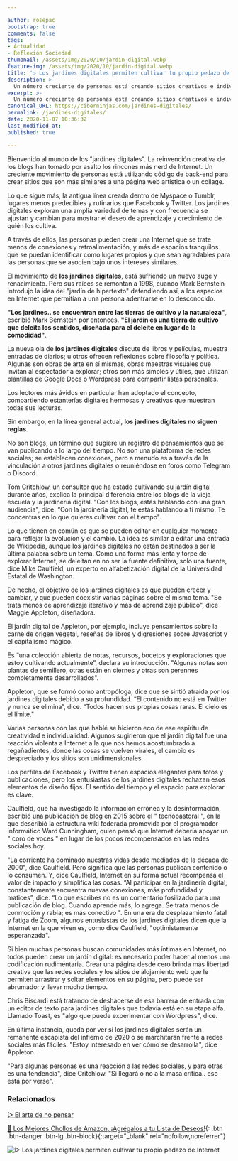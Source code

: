 ```yaml
---

author: rosepac
bootstrap: true
comments: false
tags:
- Actualidad
- Reflexión Sociedad
thumbnail: /assets/img/2020/10/jardin-digital.webp
feature-img: /assets/img/2020/10/jardin-digital.webp
title: '▷ Los jardines digitales permiten cultivar tu propio pedazo de Internet'
description: >-
  Un número creciente de personas está creando sitios creativos e individualizados que evitan la apariencia única de las redes sociales.
excerpt: >-
  Un número creciente de personas está creando sitios creativos e individualizados que evitan la apariencia única de las redes sociales.
canonical_URL: https://ciberninjas.com/jardines-digitales/
permalink: /jardines-digitales/
date: 2020-11-07 10:36:32
last_modified_at: 
published: true

---
```


Bienvenido al mundo de los "jardines digitales". La reinvención creativa de los blogs han tomado por asalto los rincones más nerd de Internet. Un creciente movimiento de personas está utilizando código de back-end para crear sitios que son más similares a una página web artística o un collage.

Lo que sigue más, la antigua línea creada dentro de Myspace o Tumblr, lugares menos predecibles y rutinarios que Facebook y Twitter. Los jardines digitales exploran una amplia variedad de temas y con frecuencia se ajustan y cambian para mostrar el deseo de aprendizaje y crecimiento de quién los cultiva.

A través de ellos, las personas pueden crear una Internet que se trate menos de conexiones y retroalimentación, y más de espacios tranquilos que se puedan identificar como lugares propios y que sean agradables para las personas que se asocien bajo unos intereses similares.

El movimiento de **los jardines digitales**, está sufriendo un nuevo auge y renacimiento. Pero sus raíces se remontan a 1998, cuando Mark Bernstein introdujo la idea del "jardín de hipertexto" defendiendo así, a los espacios en Internet que permitían a una persona adentrarse en lo desconocido.

**"Los jardines.. se encuentran entre las tierras de cultivo y la naturaleza"**, escribió Mark Bernstein por entonces. **"El jardín es una tierra de cultivo que deleita los sentidos, diseñada para el deleite en lugar de la comodidad"**.

La nueva ola de **los jardines digitales** discute de libros y películas, muestra entradas de diarios; u otros ofrecen reflexiones sobre filosofía y política. Algunas son obras de arte en sí mismas, obras maestras visuales que invitan al espectador a explorar; otros son más simples y útiles, que utilizan plantillas de Google Docs o Wordpress para compartir listas personales.

Los lectores más ávidos en particular han adoptado el concepto, compartiendo estanterías digitales hermosas y creativas que muestran todas sus lecturas.

Sin embargo, en la línea general actual, **los jardines digitales no siguen reglas**.

No son blogs, un término que sugiere un registro de pensamientos que se van publicando a lo largo del tiempo. No son una plataforma de redes sociales; se establecen conexiones, pero a menudo es a través de la vinculación a otros jardines digitales o reuniéndose en foros como Telegram o Discord.

Tom Critchlow, un consultor que ha estado cultivando su jardín digital durante años, explica la principal diferencia entre los blogs de la vieja escuela y la jardinería digital. "Con los blogs, estás hablando con una gran audiencia", dice. “Con la jardinería digital, te estás hablando a ti mismo. Te concentras en lo que quieres cultivar con el tiempo".

Lo que tienen en común es que se pueden editar en cualquier momento para reflejar la evolución y el cambio. La idea es similar a editar una entrada de Wikipedia, aunque los jardines digitales no están destinados a ser la última palabra sobre un tema. Como una forma más lenta y torpe de explorar Internet, se deleitan en no ser la fuente definitiva, solo una fuente, dice Mike Caulfield, un experto en alfabetización digital de la Universidad Estatal de Washington.

De hecho, el objetivo de los jardines digitales es que pueden crecer y cambiar, y que pueden coexistir varias páginas sobre el mismo tema. "Se trata menos de aprendizaje iterativo y más de aprendizaje público", dice Maggie Appleton, diseñadora.

El jardín digital de Appleton, por ejemplo, incluye pensamientos sobre la carne de origen vegetal, reseñas de libros y digresiones sobre Javascript y el capitalismo mágico.

Es “una colección abierta de notas, recursos, bocetos y exploraciones que estoy cultivando actualmente”, declara su introducción. "Algunas notas son plantas de semillero, otras están en ciernes y otras son perennes completamente desarrollados".

Appleton, que se formó como antropóloga, dice que se sintió atraída por los jardines digitales debido a su profundidad. “El contenido no está en Twitter y nunca se elimina”, dice. “Todos hacen sus propias cosas raras. El cielo es el límite."

Varias personas con las que hablé se hicieron eco de ese espíritu de creatividad e individualidad. Algunos sugirieron que el jardín digital fue una reacción violenta a Internet a la que nos hemos acostumbrado a regañadientes, donde las cosas se vuelven virales, el cambio es despreciado y los sitios son unidimensionales.

Los perfiles de Facebook y Twitter tienen espacios elegantes para fotos y publicaciones, pero los entusiastas de los jardines digitales rechazan esos elementos de diseño fijos. El sentido del tiempo y el espacio para explorar es clave.

Caulfield, que ha investigado la información errónea y la desinformación, escribió una publicación de blog en 2015 sobre el " tecnopastoral ", en la que describió la estructura wiki federada promovida por el programador informático Ward Cunningham, quien pensó que Internet debería apoyar un " coro de voces " en lugar de los pocos recompensados ​​en las redes sociales hoy.

"La corriente ha dominado nuestras vidas desde mediados de la década de 2000", dice Caulfield. Pero significa que las personas publican contenido o lo consumen. Y, dice Caulfield, Internet en su forma actual recompensa el valor de impacto y simplifica las cosas. “Al participar en la jardinería digital, constantemente encuentra nuevas conexiones, más profundidad y matices”, dice. “Lo que escribes no es un comentario fosilizado para una publicación de blog. Cuando aprende más, lo agrega. Se trata menos de conmoción y rabia; es más conectivo ". En una era de desplazamiento fatal y fatiga de Zoom, algunos entusiastas de los jardines digitales dicen que la Internet en la que viven es, como dice Caulfield, "optimistamente esperanzada".

Si bien muchas personas buscan comunidades más íntimas en Internet, no todos pueden crear un jardín digital: es necesario poder hacer al menos una codificación rudimentaria. Crear una página desde cero brinda más libertad creativa que las redes sociales y los sitios de alojamiento web que le permiten arrastrar y soltar elementos en su página, pero puede ser abrumador y llevar mucho tiempo.

Chris Biscardi está tratando de deshacerse de esa barrera de entrada con un editor de texto para jardines digitales que todavía está en su etapa alfa. Llamado Toast, es "algo que puede experimentar con Wordpress", dice.

En última instancia, queda por ver si los jardines digitales serán un remanente escapista del infierno de 2020 o se marchitarán frente a redes sociales más fáciles. "Estoy interesado en ver cómo se desarrolla", dice Appleton. 

"Para algunas personas es una reacción a las redes sociales, y para otras es una tendencia", dice Critchlow. "Si llegará o no a la masa crítica.. eso está por verse".

### **Relacionados** <!-- omit in toc -->

[▷ El arte de no pensar](https://ciberninjas.com/arte-no-pensar/)

[🛒 Los Mejores Chollos de Amazon, ¡Agrégalos a tu Lista de Deseos!](/amazon/ "Los Mejores Chollos de Amazon, Ofertas Flash, Black Monday y Amazon Prime Day"){: .btn .btn-danger .btn-lg .btn-block}{:target="_blank" rel="nofollow,noreferrer"}

![▷ Los jardines digitales permiten cultivar tu propio pedazo de Internet](/assets/img/2020/10/jardin-digital.webp)